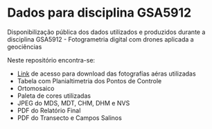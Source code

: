 # Dados para disciplina GSA5912
Disponibilização pública dos dados utilizados e produzidos durante a disciplina GSA5912 - Fotogrametria digital com drones aplicada a geociências

Neste repositório encontra-se: 
* [Link](https://data.geonadir.com/image-collection-details/1127) de acesso para download das fotografías aéras utilizadas
* Tabela com Planialtimetria dos Pontos de Controle
* Ortomosaico
* Paleta de cores utilizadas
* JPEG do MDS, MDT, CHM, DHM e NVS
* PDF do Relatório Final
* PDF do Transecto e Campos Salinos
